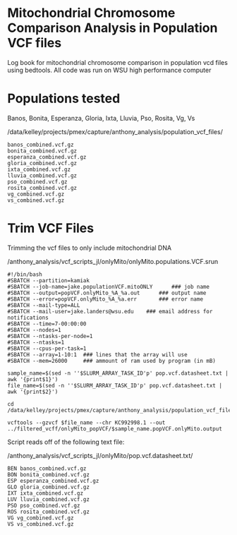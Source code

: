# Mitochondrial Chromosome Comparison Analysis in Population VCF files 
Log book for mitochondrial chromosome comparison in population vcd files using bedtools. All code was run on WSU high performance computer



# Populations tested
Banos, Bonita, Esperanza, Gloria, Ixta, Lluvia, Pso, Rosita, Vg, Vs

/data/kelley/projects/pmex/capture/anthony_analysis/population_vcf_files/

	banos_combined.vcf.gz
	bonita_combined.vcf.gz
	esperanza_combined.vcf.gz
	gloria_combined.vcf.gz
	ixta_combined.vcf.gz
	lluvia_combined.vcf.gz
	pso_combined.vcf.gz
	rosita_combined.vcf.gz
	vg_combined.vcf.gz
	vs_combined.vcf.gz

# Trim VCF Files
Trimming the vcf files to only include mitochondrial DNA

/anthony_analysis/vcf_scripts_jl/onlyMito/onlyMito.populations.VCF.srun

	#!/bin/bash
	#SBATCH --partition=kamiak
	#SBATCH --job-name=jake.populationVCF.mitoONLY		### job name
	#SBATCH --output=popVCF.onlyMito_%A_%a.out 		### output name
	#SBATCH --error=popVCF.onlyMito_%A_%a.err 		### error name
	#SBATCH --mail-type=ALL
	#SBATCH --mail-user=jake.landers@wsu.edu 	### email address for notifications
	#SBATCH --time=7-00:00:00
	#SBATCH --nodes=1
	#SBATCH --ntasks-per-node=1
	#SBATCH --ntasks=1
	#SBATCH --cpus-per-task=1
	#SBATCH --array=1-10:1	### lines that the array will use
	#SBATCH --mem=26000		### ammount of ram used by program (in mB)

	sample_name=$(sed -n ''$SLURM_ARRAY_TASK_ID'p' pop.vcf.datasheet.txt | awk '{print$1}')
	file_name=$(sed -n ''$SLURM_ARRAY_TASK_ID'p' pop.vcf.datasheet.txt | awk '{print$2}')

	cd /data/kelley/projects/pmex/capture/anthony_analysis/population_vcf_files/

	vcftools --gzvcf $file_name --chr KC992998.1 --out ../filtered_vcff/onlyMito_popVCF/$sample_name.popVCF.onlyMito.output


Script reads off of the following text file:

/anthony_analysis/vcf_scripts_jl/onlyMito/pop.vcf.datasheet.txt/

	BEN banos_combined.vcf.gz 
	BON bonita_combined.vcf.gz 
	ESP esperanza_combined.vcf.gz 
	GLO gloria_combined.vcf.gz 
	IXT ixta_combined.vcf.gz 
	LUV lluvia_combined.vcf.gz 
	PSO pso_combined.vcf.gz 
	ROS rosita_combined.vcf.gz 
	VG vg_combined.vcf.gz 
	VS vs_combined.vcf.gz 



